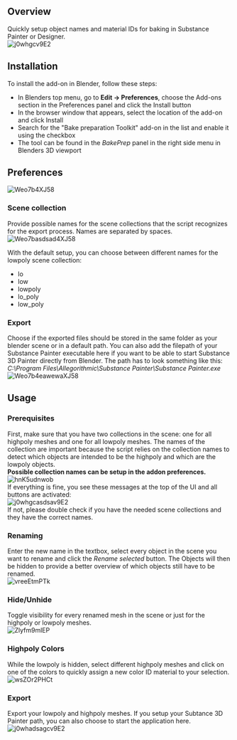 ## Overview
Quickly setup object names and material IDs for baking in Substance Painter or Designer. <br>
![j0whgcv9E2](https://user-images.githubusercontent.com/63724445/189339312-068d6296-bb6c-48f1-a7f6-123e1a999266.jpg)

## Installation
To install the add-on in Blender, follow these steps:
- In Blenders top menu, go to **Edit -> Preferences**, choose the Add-ons section in the Preferences panel and click the Install button
- In the browser window that appears, select the location of the add-on and click Install
- Search for the "Bake preparation Toolkit" add-on in the list and enable it using the checkbox
- The tool can be found in the *BakePrep* panel in the right side menu in Blenders 3D viewport

## Preferences
![Weo7b4XJ58](https://user-images.githubusercontent.com/63724445/189339768-46ca6a07-36cd-4e8f-bebe-b1d014660aa3.jpg)
### Scene collection
Provide possible names for the scene collections that the script recognizes for the export process. Names are separated by spaces. <br>
![Weo7basdsad4XJ58](https://user-images.githubusercontent.com/63724445/189339811-6a19d75a-52fd-40ab-87ac-0371d8511a7a.jpg)

With the default setup, you can choose between different names for the lowpoly scene collection:
- lo
- low
- lowpoly
- lo_poly
- low_poly

### Export
Choose if the exported files should be stored in the same folder as your blender scene or in a default path.
You can also add the filepath of your Substance Painter executable here if you want to be able to start Substance 3D Painter directly from Blender. The path has to look something like this: *C:\Program Files\Allegorithmic\Substance Painter\Substance Painter.exe* <br>
![Weo7b4eawewaXJ58](https://user-images.githubusercontent.com/63724445/189340177-72938f82-1508-4ece-9dd9-acace56f9e9f.jpg)


## Usage

### Prerequisites
First, make sure that you have two collections in the scene: one for all highpoly meshes and one for all lowpoly meshes. The names of the collection are important because the script relies on the collection names to detect which objects are intended to be the highpoly and which are the lowpoly objects. <br> **Possible collection names can be setup in the addon preferences.** <br>
![hnK5udnwob](https://user-images.githubusercontent.com/63724445/189340357-734fd9d2-c351-4895-b26a-e8997c8c64af.jpg) <br>
If everything is fine, you see these messages at the top of the UI and all buttons are activated: <br>
![j0whgcasdsav9E2](https://user-images.githubusercontent.com/63724445/189340404-e8678e1c-36c0-4882-a4ec-72aa8d7aad34.jpg) <br>
If not, please double check if you have the needed scene collections and they have the correct names.


### Renaming
Enter the new name in the textbox, select every object in the scene you want to rename and click the *Rename selected* button. The Objects will then be hidden to provide a better overview of which objects still have to be renamed. <br>
![vreeEtmPTk](https://user-images.githubusercontent.com/63724445/136046554-f643dd77-6261-48cb-918b-d796d32bbd97.gif)


### Hide/Unhide
Toggle visibility for every renamed mesh in the scene or just for the highpoly or lowpoly meshes. <br>
![Zlyfm9mlEP](https://user-images.githubusercontent.com/63724445/136045125-bdab7133-58ae-4039-a7fe-ae083fac3c90.gif)



### Highpoly Colors
While the lowpoly is hidden, select different highpoly meshes and click on one of the colors to quickly assign a new color ID material to your selection. <br>
![wsZOr2PHCt](https://user-images.githubusercontent.com/63724445/136045108-fbb0330e-a8ea-461e-b9cc-cb0f869047d3.gif)


### Export
Export your lowpoly and highpoly meshes. If you setup your Subtance 3D Painter path, you can also choose to start the application here. <br>
![j0whadsagcv9E2](https://user-images.githubusercontent.com/63724445/189340536-251e20bf-0b3f-4077-a660-fb508887012d.jpg)
